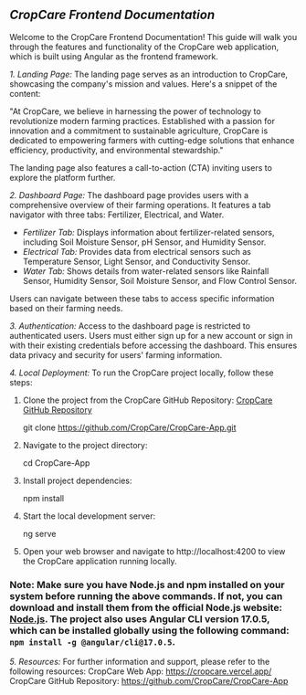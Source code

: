 ## *CropCare Frontend Documentation*

Welcome to the CropCare Frontend Documentation! This guide will walk you through the features and functionality of the CropCare web application, which is built using Angular as the frontend framework.

*1. Landing Page:*
The landing page serves as an introduction to CropCare, showcasing the company's mission and values. Here's a snippet of the content:

"At CropCare, we believe in harnessing the power of technology to revolutionize modern farming practices. Established with a passion for innovation and a commitment to sustainable agriculture, CropCare is dedicated to empowering farmers with cutting-edge solutions that enhance efficiency, productivity, and environmental stewardship."

The landing page also features a call-to-action (CTA) inviting users to explore the platform further.

*2. Dashboard Page:*
The dashboard page provides users with a comprehensive overview of their farming operations. It features a tab navigator with three tabs: Fertilizer, Electrical, and Water.

- *Fertilizer Tab:* Displays information about fertilizer-related sensors, including Soil Moisture Sensor, pH Sensor, and Humidity Sensor.
- *Electrical Tab:* Provides data from electrical sensors such as Temperature Sensor, Light Sensor, and Conductivity Sensor.
- *Water Tab:* Shows details from water-related sensors like Rainfall Sensor, Humidity Sensor, Soil Moisture Sensor, and Flow Control Sensor.

Users can navigate between these tabs to access specific information based on their farming needs.

*3. Authentication:*
Access to the dashboard page is restricted to authenticated users. Users must either sign up for a new account or sign in with their existing credentials before accessing the dashboard. This ensures data privacy and security for users' farming information.

*4. Local Deployment:*
To run the CropCare project locally, follow these steps:
1. Clone the project from the CropCare GitHub Repository: [CropCare GitHub Repository](https://github.com/CropCare/CropCare-App)
   
   git clone https://github.com/CropCare/CropCare-App.git
   

2. Navigate to the project directory:
   
   cd CropCare-App
   

3. Install project dependencies:
   
   npm install
   

4. Start the local development server:
   
   ng serve
   

5. Open your web browser and navigate to http://localhost:4200 to view the CropCare application running locally.

### Note: Make sure you have Node.js and npm installed on your system before running the above commands. If not, you can download and install them from the official Node.js website: [Node.js](https://nodejs.org/). The project also uses Angular CLI version 17.0.5, which can be installed globally using the following command: `npm install -g @angular/cli@17.0.5`.




*5. Resources:*
For further information and support, please refer to the following resources:
CropCare Web App: https://cropcare.vercel.app/
CropCare GitHub Repository: https://github.com/CropCare/CropCare-App

